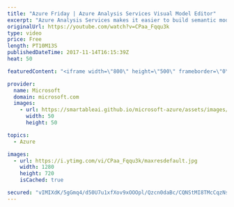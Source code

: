 ```yaml
---
title: "Azure Friday | Azure Analysis Services Visual Model Editor"
excerpt: "Azure Analysis Services makes it easier to build semantic models with the introduction of its new web modeling experience. In this episode, Josh Caplan will show you just how easy it is to use this experience to create a rich semantic model on top of data stored in Azure SQL Data Warehouse. Learn how"
originalUrl: https://youtube.com/watch?v=CPaa_Fqqu3k
type: video
price: Free
length: PT10M13S
publishedDateTime: 2017-11-14T16:15:39Z
heat: 50

featuredContent: "<iframe width=\"800\" height=\"500\" frameborder=\"0\" src=\"https://www.youtube.com/embed/CPaa_Fqqu3k\" allow=\"accelerometer; autoplay; encrypted-media; gyroscope; picture-in-picture\" allowfullscreen></iframe>"

provider:
  name: Microsoft
  domain: microsoft.com
  images:
    - url: https://smartableai.github.io/microsoft-azure/assets/images/organizations/microsoft.com-50x50.jpg
      width: 50
      height: 50

topics:
  - Azure

images:
  - url: https://i.ytimg.com/vi/CPaa_Fqqu3k/maxresdefault.jpg
    width: 1280
    height: 720
    isCached: true

secured: "vIMIXdK/5gGmq4/d50U7u1xfXov9xOOOpl/Qzcn0daBc/CQNStMI8TMcCqzNsEStApwofpOwbHiIDIy5VHcfrteT5kqrRoa/5Fxr5wWX8CQSB33hUkoiciYeCe+mtWUekpIMNl5pbBAaFgSXc1Rq2oQhVJfCB4xlC89934FPztaUoNZBCTOfS4JdCdAQBy3+RjF0pJgIgvEpmN+Q3uJKu0N/usTYJTqPY8u1wXsaJlS0SzqBHIPkNevndHUKfVQYR1PDUFqxBCxCbu4D3M+UdQgWzzf1JaTk0FJSGtdcZ5ZQ1GabLevMj49xhR/KpU3IUEEgbONQFy4uPVaCbFHnpJxoRvW9XwE8Q7dIJCHevrJWSeuyJ7SeYsELsBnYHkOgEhaZkZ2PfHSU+OA4vsYncYRW29zP8NKGNU8v9jjgjU8=;yan80HnxOorKIf9hFdJETQ=="
---
```


